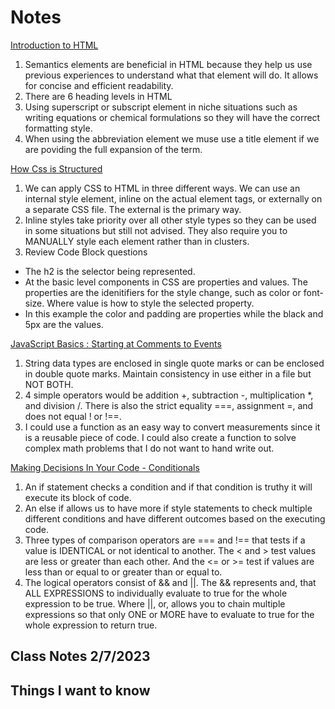 # Notes
[Introduction to HTML](https://developer.mozilla.org/en-US/docs/Learn/HTML/Introduction_to_HTML)

1. Semantics elements are beneficial in HTML because they help us use previous experiences to understand what that element will do. It allows for concise and efficient readability.
2. There are 6 heading levels in HTML
3. Using superscript or subscript element in niche situations such as writing equations or chemical formulations so they will have the correct formatting style.
4. When using the abbreviation element we muse use a title element if we are poviding the full expansion of the term.

[How Css is Structured](https://developer.mozilla.org/en-US/docs/Learn/CSS/First_steps/How_CSS_is_structured)

1. We can apply CSS to HTML in three different ways. We can use an internal style element, inline on the actual element tags, or externally on a separate CSS file.  The external is the primary way.
2. Inline styles take priority over all other style types so they can be used in some situations but still not advised.  They also require you to MANUALLY style each element rather than in clusters.
3. Review Code Block questions
  - The h2 is the selector being represented.
  - At the basic level components in CSS are properties and values.  The properties are the idenitifiers for the style change, such as color or font-size. Where value is how to style the selected property. 
  - In this example the color and padding are properties while the black and 5px are the values.

[JavaScript Basics : Starting at Comments to Events](https://developer.mozilla.org/en-US/docs/Learn/Getting_started_with_the_web/JavaScript_basics)

1. String data types are enclosed in single quote marks or can be enclosed in double quote marks. Maintain consistency in use either in a file but NOT BOTH.
2. 4 simple operators would be addition +, subtraction -, multiplication *, and division /.  There is also the strict equality ===, assignment =, and does not equal ! or !==.
3. I could use a function as an easy way to convert measurements since it is a reusable piece of code. I could also create a function to solve complex math problems that I do not want to hand write out.

[Making Decisions In Your Code - Conditionals](https://developer.mozilla.org/en-US/docs/Learn/JavaScript/Building_blocks/conditionals)

1. An if statement checks a condition and if that condition is truthy it will execute its block of code.
2. An else if allows us to have more if style statements to check multiple different conditions and have different outcomes based on the executing code.
3. Three types of comparison operators are === and !== that tests if a value is IDENTICAL or not identical to another. The < and > test values are less or greater than each other. And the <= or >= test if values are less than or equal to or greater than or equal to.
4. The logical operators consist of && and ||. The && represents and, that ALL EXPRESSIONS to individually evaluate to true for the whole expression to be true.  Where ||, or, allows you to chain multiple expressions so that only ONE or MORE have to evaluate to true for the whole expression to return true.


## Class Notes 2/7/2023

## Things I want to know